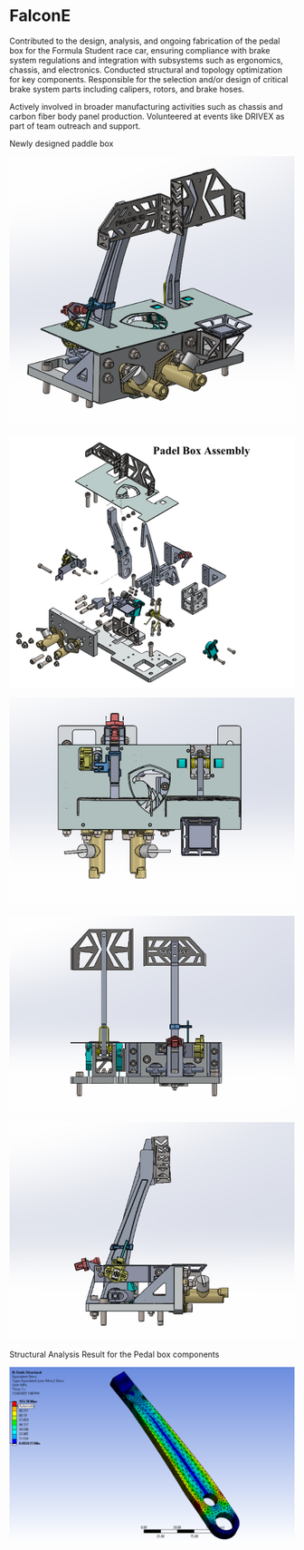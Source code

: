 # FalconE

Contributed to the design, analysis, and ongoing fabrication of the pedal box for the Formula Student race car, ensuring compliance with brake system regulations and integration with subsystems such as ergonomics, chassis, and electronics. Conducted structural and topology optimization for key components.
Responsible for the selection and/or design of critical brake system parts including calipers, rotors, and brake hoses.

Actively involved in broader manufacturing activities such as chassis and carbon fiber body panel production. Volunteered at events like DRIVEX as part of team outreach and support.


Newly designed paddle box 

![image alt](https://github.com/Chalangana/FalconE/blob/20b2964c3e47952df4146f13a6e93305b1a858b7/Screenshot%202025-07-16%20194034.png)

![image alt](https://github.com/Chalangana/FalconE/blob/64d09a47c8530cd9c0f03ce8954b232594fcbbb3/Screenshot%202025-07-16%20200646.png)

![image alt](https://github.com/Chalangana/FalconE/blob/fa37745f30228df326d6fd7c120ee32985461faf/Screenshot%202025-07-16%20194140.png)

![image alt](https://github.com/Chalangana/FalconE/blob/ec67ee38d3f35d04d5d9186bf781b1b054fb1d97/Screenshot%202025-07-16%20194117.png)

![image alt](https://github.com/Chalangana/FalconE/blob/a32414af6ef58b95c50959715ed7844c25dec665/Screenshot%202025-07-16%20194101.png)

Structural Analysis Result for the Pedal box components

![image alt](https://github.com/Chalangana/FalconE/blob/1f47512585e71153f05fb252d95b8e033c3cbd7f/Screenshot%202025-01-20%20130025.png)

